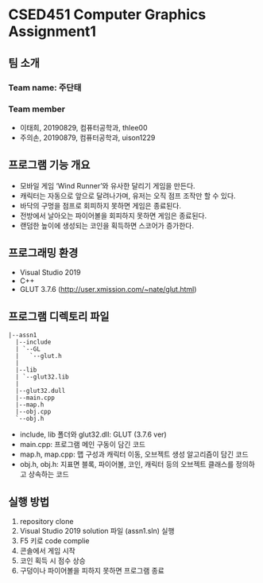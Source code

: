 # CSED451 Computer Graphics Assignment1
## 팀 소개
### Team name: 주단태
### Team member
- 이태희, 20190829, 컴퓨터공학과, thlee00
- 주의손, 20190879, 컴퓨터공학과, uison1229

## 프로그램 기능 개요
- 모바일 게임 ‘Wind Runner’와 유사한 달리기 게임을 만든다.
- 캐릭터는 자동으로 앞으로 달려나가며, 유저는 오직 점프 조작만 할 수 있다.
- 바닥의 구멍을 점프로 회피하지 못하면 게임은 종료된다.
- 전방에서 날아오는 파이어볼을 회피하지 못하면 게임은 종료된다.
- 랜덤한 높이에 생성되는 코인을 획득하면 스코어가 증가한다.

## 프로그래밍 환경
- Visual Studio 2019
- C++
- GLUT 3.7.6 (http://user.xmission.com/~nate/glut.html)

## 프로그램 디렉토리 파일
``` 
|--assn1
  |--include
  | `--GL
  |   `--glut.h
  |
  |--lib
  | `--glut32.lib
  |
  |--glut32.dull
  |--main.cpp
  |--map.h
  |--obj.cpp
  `--obj.h
```

- include, lib 폴더와 glut32.dll: GLUT (3.7.6 ver)
- main.cpp: 프로그램 메인 구동이 담긴 코드
- map.h, map.cpp: 맵 구성과 캐릭터 이동, 오브젝트 생성 알고리즘이 담긴 코드
- obj.h, obj.h: 지표면 블록, 파이어볼, 코인, 캐릭터 등의 오브젝트 클래스를 정의하고 상속하는 코드

## 실행 방법
1. repository clone
2. Visual Studio 2019 solution 파일 (assn1.sln) 실행
3. F5 키로 code complie
4. 콘솔에서 게임 시작
5. 코인 획득 시 점수 상승
6. 구덩이나 파이어볼을 피하지 못하면 프로그램 종료